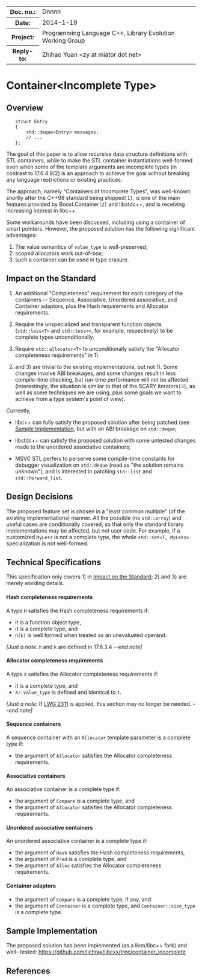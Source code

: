 <!-- maruku -o incomplete.html incomplete.md -->

<style type="text/css">
pre>code { display: block; margin-left: 2em; }
code { white-space: pre-wrap; }
ins { text-decoration: none; font-weight: bold; background-color: #A0FFA0 }
del { text-decoration: line-through; background-color: #FFA0A0 }
</style>

<table><tbody>
<tr><th>Doc. no.:</th>	<td>Dnnnn</td></tr>
<tr><th>Date:</th>	<td>2014-1-19</td></tr>
<tr><th>Project:</th>	<td>Programming Language C++, Library Evolution Working Group</td></tr>
<tr><th>Reply-to:</th>	<td>Zhihao Yuan &lt;zy at miator dot net&gt;</td></tr>
</tbody></table>

# Container&lt;Incomplete Type&gt;

## Overview

    struct Entry
    {
        std::deque<Entry> messages;
        // ...
    };

The goal of this paper is to allow recursive data structure definitions
with STL containers, while to make the STL container instantiations well-formed
even when some of the template arguments are incomplete types (in contrast to
17.6.4.8/2) is an approach to achieve the goal without breaking any language
restrictions or existing practices.

The approach, namely "Containers of Incomplete Types", was well-known shortly
after the C++98 standard being shipped`[1]`, is one of the main features
provided by Boost.Container`[2]` and libstdc++, and is receiving increasing
interest in libc++.

Some workarounds have been discussed, including using a container of smart
pointers.  However, the proposed solution has the following significant
advantages:

 1. The value semantics of `value_type` is well-preserved;
 2. scoped allocators work out-of-box;
 3. such a container can be used in type erasure.


## Impact on the Standard

 1. An additional "Completeness" requirement for each category of the
    containers -- Sequence, Associative, Unordered associative, and Container
    adaptors, plus the Hash requirements and Allocator requirements.

 2. Require the unspecialized and transparent function objects (`std::less<T>`
    and `std::less<>`, for example, respectively) to be complete types
    unconditionally.

 3. Require `std::allocator<T>` to unconditionally satisfy the "Allocator
    completeness requirements" in 1).

2) and 3) are trivial to the existing implementations, but not 1).  Some
changes involve ABI breakages, and some changes result in less compile-time
checking, but run-time performance will not be affected (interestingly, the
situation is similar to that of the SCARY iterators`[3]`, as well as some
techniques we are using, plus some goals we want to achieve from a type
system's point of view).

Currently,

 * libc++ can fully satisfy the proposed solution after being patched (see
   [Sample Implementation](#sample_implementation), but with an ABI breakage
   on `std::deque`;

 * libstdc++ can satisfy the proposed solution with some untested changes made
   to the unordered associative containers;

 * MSVC STL perfers to perserve some compile-time constants for debugger
   visualization on `std::deque` (read as "the solution remains unknown"), and
   is interested in patching `std::list` and `std::forward_list`.


## Design Decisions

The proposed feature set is chosen in a "least common multiple" (of the
existing implementations) manner.  All the possible (no `std::array`) and
useful cases are conditionally covered, so that only the standard library
implementations may be affected, but not user code.  For example, if a
customized `MyLess` is not a complete type, the whole `std::set<T, MyLess>`
specialization is not well-formed.


## Technical Specifications

This specification only covers 1) in
[Impact on the Standard](#impact_on_the_standard); 2) and 3) are merely wording
details.

#### Hash completeness requirements

A type `H` satisfies the Hash completeness requirements if:

 - it is a function object type,
 - it is a complete type, and
 - `h(k)` is well formed when treated as an unevaluated operand.

*\[Just a note:* `h` and `k` are defined in 17.6.3.4  *--end note\]*


#### Allocator completeness requirements

A type `X` satisfies the Allocator completeness requirements if:

 - it is a complete type, and
 - `X::value_type` is defined and identical to `T`.

*\[Just a note:* If
[LWG 2311](http://cplusplus.github.io/LWG/lwg-active.html#2311) is applied,
this section may no longer be needed.  *--end note\]*


#### Sequence containers

A sequence container with an `Allocator` template parameter is a complete type
if:

 - the argument of `Allocator` satisfies the Allocator completeness
   requirements.


#### Associative containers

An associative container is a complete type if:

 - the argument of `Compare` is a complete type, and
 - the argument of `Allocator` satisfies the Allocator completeness
   requirements.


#### Unordered associative containers

An unordered associative container is a complete type if:

 - the argument of `Hash` satisfies the Hash completeness requirements,
 - the argument of `Pred` is a complete type, and
 - the argument of `Alloc` satisfies the Allocator completeness
   requirements.


#### Container adaptors

 - the argument of `Compare` is a complete type, if any, and
 - the argument of `Container` is a complete type, and `Container::size_type`
   is a complete type.


## Sample Implementation

The proposed solution has been implemented (as a llvm/libc++ fork) and well-
tested: <https://github.com/lichray/libcxx/tree/container_incomplete>


## References
